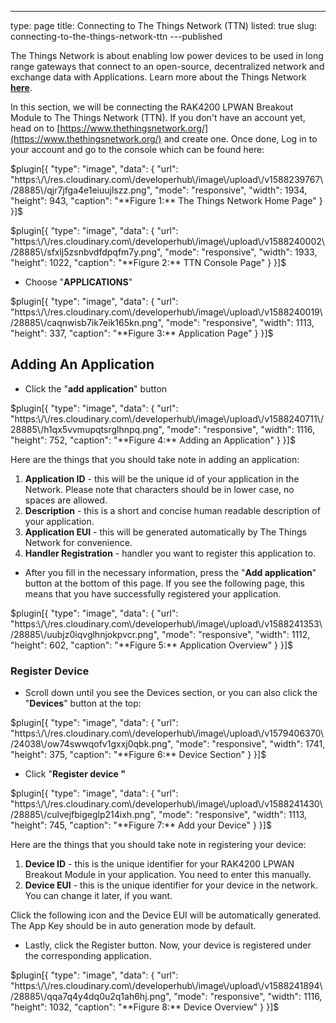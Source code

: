 ---
type: page
title: Connecting to The Things Network (TTN)
listed: true
slug: connecting-to-the-things-network-ttn
---published

The Things Network is about enabling low power devices to be used in long range gateways that connect to an open-source, decentralized network and exchange data with Applications. Learn more about the Things Network [**here**](https://www.thethingsnetwork.org/docs/).

In this section, we will be connecting the RAK4200 LPWAN Breakout Module to The Things Network (TTN). If you don't have an account yet, head on to [https://www.thethingsnetwork.org/](https://www.thethingsnetwork.org/) and create one. Once done, Log in to your account and go to the console which can be found here:

$plugin[{
    "type": "image",
    "data": {
        "url": "https:\/\/res.cloudinary.com\/developerhub\/image\/upload\/v1588239767\/28885\/qjr7jfga4e1eiuujlszz.png",
        "mode": "responsive",
        "width": 1934,
        "height": 943,
        "caption": "**Figure 1:** The Things Network Home Page"
    }
}]$

$plugin[{
    "type": "image",
    "data": {
        "url": "https:\/\/res.cloudinary.com\/developerhub\/image\/upload\/v1588240002\/28885\/sfxlj5zsnbvdfdpqfm7y.png",
        "mode": "responsive",
        "width": 1933,
        "height": 1022,
        "caption": "**Figure 2:** TTN Console Page"
    }
}]$

- Choose "**APPLICATIONS**"

$plugin[{
    "type": "image",
    "data": {
        "url": "https:\/\/res.cloudinary.com\/developerhub\/image\/upload\/v1588240019\/28885\/caqnwisb7ik7eik165kn.png",
        "mode": "responsive",
        "width": 1113,
        "height": 337,
        "caption": "**Figure 3:** Application Page"
    }
}]$

## Adding An Application

- Click the "**add application**" button

$plugin[{
    "type": "image",
    "data": {
        "url": "https:\/\/res.cloudinary.com\/developerhub\/image\/upload\/v1588240711\/28885\/h1qx5vvmupqtsrglhnpq.png",
        "mode": "responsive",
        "width": 1116,
        "height": 752,
        "caption": "**Figure 4:** Adding an Application"
    }
}]$

Here are the things that you should take note in adding an application:

1. **Application ID** - this will be the unique id of your application in the Network. Please note that characters should be in lower case, no spaces are allowed.
2. **Description** - this is a short and concise human readable description of your application.
3. **Application EUI** - this will be generated automatically by The Things Network for convenience.
4. **Handler Registration** - handler you want to register this application to.

- After you fill in the necessary information, press the "**Add application**" button at the bottom of this page. If you see the following page, this means that you have successfully registered your application.

$plugin[{
    "type": "image",
    "data": {
        "url": "https:\/\/res.cloudinary.com\/developerhub\/image\/upload\/v1588241353\/28885\/uubjz0iqvglhnjokpvcr.png",
        "mode": "responsive",
        "width": 1112,
        "height": 602,
        "caption": "**Figure 5:** Application Overview"
    }
}]$

### Register Device

- Scroll down until you see the Devices section, or you can also click the "**Devices**" button at the top:

$plugin[{
    "type": "image",
    "data": {
        "url": "https:\/\/res.cloudinary.com\/developerhub\/image\/upload\/v1579406370\/24038\/ow74swwqofv1gxxj0qbk.png",
        "mode": "responsive",
        "width": 1741,
        "height": 375,
        "caption": "**Figure 6:** Device Section"
    }
}]$

- Click "**Register device "**

$plugin[{
    "type": "image",
    "data": {
        "url": "https:\/\/res.cloudinary.com\/developerhub\/image\/upload\/v1588241430\/28885\/culvejfbigeglp214ixh.png",
        "mode": "responsive",
        "width": 1113,
        "height": 745,
        "caption": "**Figure 7:** Add your Device"
    }
}]$

Here are the things that you should take note in registering your device:

1. **Device ID** - this is the unique identifier for your RAK4200 LPWAN Breakout Module in your application. You need to enter this manually.
2. **Device EUI** - this is the unique identifier for your device in the network. You can change it later, if you want.

Click the following icon and the Device EUI will be automatically generated. The App Key should be in auto generation mode by default.

- Lastly, click the Register button. Now, your device is registered under the corresponding application.

$plugin[{
    "type": "image",
    "data": {
        "url": "https:\/\/res.cloudinary.com\/developerhub\/image\/upload\/v1588241894\/28885\/qqa7q4y4dq0u2q1ah6hj.png",
        "mode": "responsive",
        "width": 1116,
        "height": 1032,
        "caption": "**Figure 8:** Device Overview"
    }
}]$

